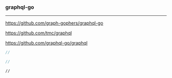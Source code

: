 ### graphql-go
---
https://github.com/graph-gophers/graphql-go

https://github.com/tmc/graphql

https://github.com/graphql-go/graphql

```go
//


```

```go
//


```

```
//

```


